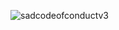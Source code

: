 ![sadcodeofconductv3](https://github.com/MMadejsza/Architecture_and_Design-_--_Coursework/assets/94644679/4ec96baf-3657-4f94-b399-f2b2b7b25bf1)

